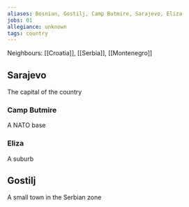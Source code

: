 ```yaml
---
aliases: Bosnian, Gostilj, Camp Butmire, Sarajevo, Eliza
jobs: 01
allegiance: unknown
tags: country
---
```

Neighbours: [[Croatia]], [[Serbia]], [[Montenegro]]

## Sarajevo
The capital of the country
### Camp Butmire
A NATO base
### Eliza
A suburb

## Gostilj
A small town in the Serbian zone